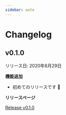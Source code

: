```yaml
---
sidebar: auto
---
```


# Changelog

## v0.1.0

リリース日: 2020年8月29日

**機能追加**

- 初めてのリリースです :tada:

**リリースページ**

[Release v0.1.0](https://github.com/cdlab-sit/XenonText/releases/tag/v0.1.0)
